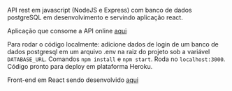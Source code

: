 API rest em javascript (NodeJS e Express) com banco de dados postgreSQL em desenvolvimento e servindo aplicação react.

Aplicação que consome a API online [aqui](https://teste-hype.herokuapp.com/) 

Para rodar o código localmente: adicione dados de login de um banco de dados postgresql em um arquivo .env na raiz do projeto sob a variável `DATABASE_URL`. Comandos `npm install` e `npm start`. Roda no `localhost:3000`. Código pronto para deploy em plataforma Heroku.

Front-end em React sendo desenvolvido [aqui](https://github.com/ddaiane/hype-front)

